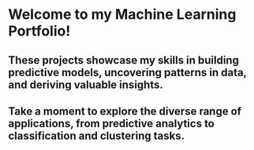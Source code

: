 # Welcome to my Machine Learning Portfolio! 
## These projects showcase my skills in building predictive models, uncovering patterns in data, and deriving valuable insights. 
## Take a moment to explore the diverse range of applications, from predictive analytics to classification and clustering tasks.
